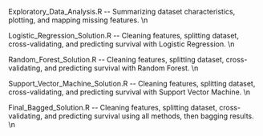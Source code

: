 Exploratory_Data_Analysis.R -- Summarizing dataset characteristics, plotting, and mapping missing features. \n

Logistic_Regression_Solution.R -- Cleaning features, splitting dataset, cross-validating, and predicting survival with Logistic Regression. \n

Random_Forest_Solution.R -- Cleaning features, splitting dataset, cross-validating, and predicting survival with Random Forest. \n

Support_Vector_Machine_Solution.R -- Cleaning features, splitting dataset, cross-validating, and predicting survival with Support Vector Machine. \n

Final_Bagged_Solution.R -- Cleaning features, splitting dataset, cross-validating, and predicting survival using all methods, then bagging results. \n
